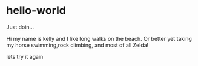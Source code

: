 # hello-world
Just doin... 

Hi my name is kelly and I like long walks on the beach. Or better yet taking my horse swimming,rock climbing, and most of all Zelda! 

lets try it again
